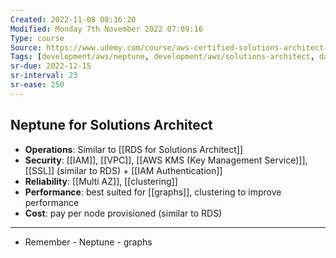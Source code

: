 ```yaml
---
Created: 2022-11-08 08:36:20
Modified: Monday 7th November 2022 07:09:16
Type: course
Source: https://www.udemy.com/course/aws-certified-solutions-architect-associate-saa-c01/?xref=E0Aed11STH4LPUQvCz0GJFABTmM=
Tags: [development/aws/neptune, development/aws/solutions-architect, database, review]
sr-due: 2022-12-15
sr-interval: 23
sr-ease: 250
---
```


## Neptune for Solutions Architect

- **Operations**: Similar to [[RDS for Solutions Architect]]
- **Security**: [[IAM]], [[VPC]], [[AWS KMS (Key Management Service)]], [[SSL]] (similar to RDS) + [[IAM Authentication]]
- **Reliability**: [[Multi AZ]], [[clustering]]
- **Performance**: best suited for [[graphs]], clustering to improve performance
- **Cost**: pay per node provisioned (similar to RDS)

---

- Remember - Neptune - graphs